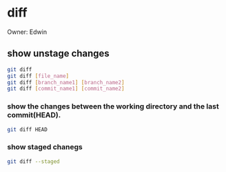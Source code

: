 # diff

Owner: Edwin

## show unstage changes

```bash
git diff
git diff [file_name]
git diff [branch_name1] [branch_name2]
git diff [commit_name1] [commit_name2]
```

### show the changes between the working directory and the last commit(HEAD).

```bash
git diff HEAD
```

### show staged chanegs

```bash
git diff --staged
```